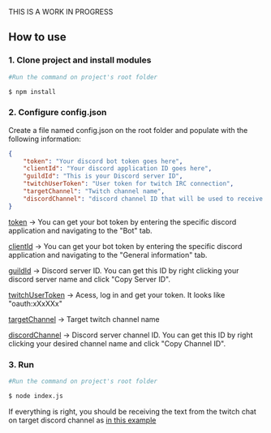 THIS IS A WORK IN PROGRESS


## How to use

### 1. Clone project and install modules

```bash
#Run the command on project's root folder

$ npm install
```

### 2. Configure config.json

Create a file named config.json on the root folder and populate with the following information:

```json
{	
	"token": "Your discord bot token goes here",
	"clientId": "Your discord application ID goes here",
	"guildId": "This is your Discord server ID",
	"twitchUserToken": "User token for twitch IRC connection",
	"targetChannel": "Twitch channel name",
	"discordChannel": "discord channel ID that will be used to receive twitch chat messages"
}
```
[token](https://i.imgur.com/grBBTIy.png) -> You can get your bot token by entering the specific discord application and navigating to the "Bot" tab. 

[clientId](https://i.imgur.com/u67WoGq.png) -> You can get your bot token by entering the specific discord application and navigating to the "General information" tab. 

[guildId](https://i.imgur.com/qKGsMnX.mp4) -> Discord server ID. You can get this ID by right clicking your discord server name and click "Copy Server ID".

[twitchUserToken](https://twitchapps.com/tmi/) -> Acess, log in and get your token. It looks like "oauth:xXxXXx"

[targetChannel](https://i.imgur.com/UjIKXM1) -> Target twitch channel name

[discordChannel](https://i.imgur.com/6fSVSN1.mp4) -> Discord server channel ID. You can get this ID by right clicking your desired channel name and click "Copy Channel ID".

### 3. Run

```bash
#Run the command on project's root folder

$ node index.js
```

If everything is right, you should be receiving the text from the twitch chat on target discord channel as [in this example](https://i.imgur.com/Csunjv6.mp4)
